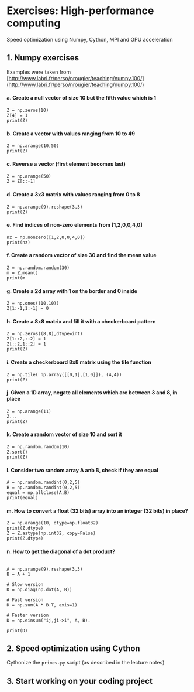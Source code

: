 # Exercises: High-performance computing
Speed optimization using Numpy, Cython, MPI and GPU acceleration

## 1. Numpy exercises
Examples were taken from [http://www.labri.fr/perso/nrougier/teaching/numpy.100/](http://www.labri.fr/perso/nrougier/teaching/numpy.100/)

#### a. Create a null vector of size 10 but the fifth value which is 1
```
Z = np.zeros(10)
Z[4] = 1
print(Z)
```

#### b. Create a vector with values ranging from 10 to 49
```
Z = np.arange(10,50)
print(Z)
```

#### c. Reverse a vector (first element becomes last) 
```
Z = np.arange(50)
Z = Z[::-1]
```

#### d. Create a 3x3 matrix with values ranging from 0 to 8
```
Z = np.arange(9).reshape(3,3)
print(Z)
```

#### e. Find indices of non-zero elements from [1,2,0,0,4,0]
```
nz = np.nonzero([1,2,0,0,4,0])
print(nz)
```

#### f. Create a random vector of size 30 and find the mean value
```
Z = np.random.random(30)
m = Z.mean()
print(m
```

#### g. Create a 2d array with 1 on the border and 0 inside
```
Z = np.ones((10,10))
Z[1:-1,1:-1] = 0
```

#### h. Create a 8x8 matrix and fill it with a checkerboard pattern
```
Z = np.zeros((8,8),dtype=int)
Z[1::2,::2] = 1
Z[::2,1::2] = 1
print(Z)
```

#### i. Create a checkerboard 8x8 matrix using the tile function
```
Z = np.tile( np.array([[0,1],[1,0]]), (4,4))
print(Z)
```

#### j. Given a 1D array, negate all elements which are between 3 and 8, in place
```
Z = np.arange(11)
Z...
print(Z)
```

#### k. Create a random vector of size 10 and sort it
```
Z = np.random.random(10)
Z.sort()
print(Z)
```

#### l. Consider two random array A anb B, check if they are equal
```
A = np.random.randint(0,2,5)
B = np.random.randint(0,2,5)
equal = np.allclose(A,B)
print(equal)
```

#### m. How to convert a float (32 bits) array into an integer (32 bits) in place?
```
Z = np.arange(10, dtype=np.float32)
print(Z.dtype)
Z = Z.astype(np.int32, copy=False)
print(Z.dtype)
```

#### n. How to get the diagonal of a dot product?
```

A = np.arange(9).reshape(3,3)
B = A + 1

# Slow version
D = np.diag(np.dot(A, B))

# Fast version
D = np.sum(A * B.T, axis=1)

# Faster version
D = np.einsum("ij,ji->i", A, B).

print(D)
```

## 2. Speed optimization using Cython
Cythonize the ```primes.py``` script (as described in the lecture notes)

## 3. Start working on your coding project
